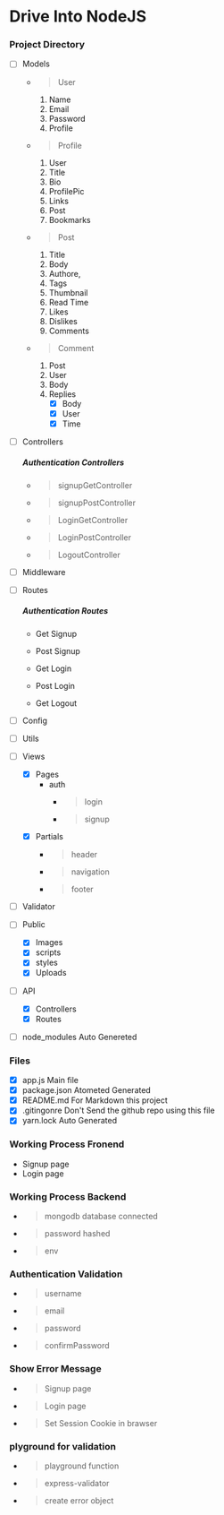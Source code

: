# Drive Into NodeJS



### Project Directory
- [ ] Models
    - > User
        01. Name
        02. Email
        03. Password
        04. Profile

    - > Profile
        01. User
        02. Title
        03. Bio
        04. ProfilePic
        05. Links
        06. Post
        07. Bookmarks

    - > Post
        01. Title
        02. Body
        03. Authore,
        04. Tags
        05. Thumbnail
        06. Read Time
        07. Likes
        08. Dislikes
        09. Comments

    - > Comment
        01. Post
        02. User
        03. Body
        04. Replies
            - [x] Body
            - [x] User
            - [x] Time
- [ ] Controllers
    ##### Authentication Controllers
    - > signupGetController
    - > signupPostController

    - > LoginGetController
    - > LoginPostController

    - > LogoutController
- [ ] Middleware
- [ ] Routes
    ##### Authentication Routes
    *   Get Signup
    *   Post Signup

    *   Get Login
    *   Post Login

    *   Get Logout
- [ ] Config
- [ ] Utils
- [ ] Views
    - [x] Pages
        * auth
            - > login
            - > signup
    - [x] Partials
        - > header
        - > navigation
        - > footer
- [ ] Validator
- [ ] Public
    - [x] Images
    - [x] scripts
    - [x] styles
    - [x] Uploads
- [ ] API
    - [x] Controllers
    - [x] Routes
- [ ] node_modules Auto Genereted



### Files
- [x] app.js Main file
- [x] package.json Atometed Generated
- [x] README.md For Markdown  this project
- [x] .gitingonre Don't Send the github repo using this file
- [x] yarn.lock Auto Generated

### Working Process Fronend
*   Signup page
*   Login page


###  Working Process Backend
-   > mongodb database connected
-   > password hashed
-   > env

### Authentication Validation
-   > username
-   > email
-   > password
-   > confirmPassword

### Show Error Message
-   > Signup page
-   > Login page
-   > Set Session Cookie in brawser
### plyground for validation
-   > playground function
-   > express-validator
-   > create error object




